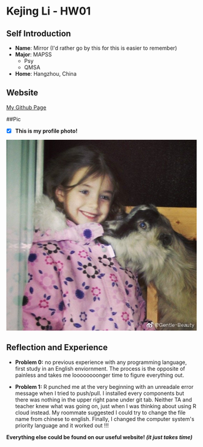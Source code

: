 # Kejing Li - HW01

## Self Introduction 
- **Name**: Mirror (I'd rather go by this for this is easier to remember) 
- **Major**: MAPSS 
  - Psy
  - QMSA
- **Home**: Hangzhou, China

## Website

[My Github Page](https://github.com/Mirrorlkj)

##Pic
- [x] __This is my profile photo!__

![Profile Photo](https://raw.githubusercontent.com/Mirrorlkj/hw01/master/IMG_7482.JPG)

## Reflection and Experience 
- **Problem 0:** no previous experience with any programming language, first study in an English enviornment. The process is the opposite of painless and takes me loooooooonger time to figure everything out.

- **Problem 1:** R punched me at the very beginning with an unreadale error message when I tried to push/pull. I installed every components but there was nothing in the upper right pane under git tab. Neither TA and teacher knew what was going on, just when I was thinking about using R cloud instead. My roommate suggested I could try to change the file name from chinese to english. Finally, I changed the computer system's priority language and it worked out !!! 

**Everything else could be found on our useful website! _(it just takes time)_**